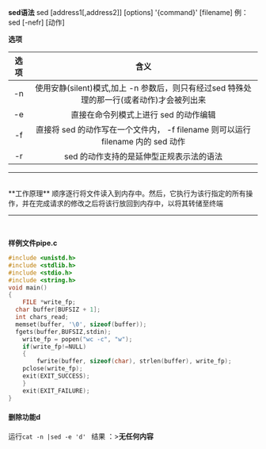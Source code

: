 **sed语法**
sed [address1[,address2]] [options] '{command}' [filename] 
例：sed [-nefr] [动作]

**选项**

| 选项 |  含义 |
|:----:|:-----:|
|-n| 使用安静(silent)模式,加上 -n 参数后，则只有经过sed 特殊处理的那一行(或者动作)才会被列出来|
|-e| 直接在命令列模式上进行 sed 的动作编辑|
|-f| 直接将 sed 的动作写在一个文件内， -f filename 则可以运行 filename 内的 sed 动作|
|-r| sed 的动作支持的是延伸型正规表示法的语法|
<hr/><br/>
**工作原理**
顺序逐行将文件读入到内存中。然后，它执行为该行指定的所有操作，并在完成请求的修改之后将该行放回到内存中，以将其转储至终端
<hr/><br/>

**样例文件pipe.c**
```c
#include <unistd.h>
#include <stdlib.h>
#include <stdio.h>
#include <string.h>
void main()
{
	FILE *write_fp;
  char buffer[BUFSIZ + 1];
  int chars_read;
  memset(buffer, '\0', sizeof(buffer));
  fgets(buffer,BUFSIZ,stdin);
	write_fp = popen("wc -c", "w");
	if(write_fp!=NULL)
	{
		fwrite(buffer, sizeof(char), strlen(buffer), write_fp);
    pclose(write_fp);
    exit(EXIT_SUCCESS);
	}
	exit(EXIT_FAILURE);
}
```
#### 删除功能d
运行`cat -n |sed -e 'd' `
结果 ：>**无任何内容**
 
